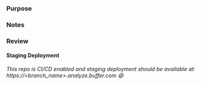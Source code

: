 ### Purpose

### Notes

### Review

#### Staging Deployment

_This repo is CI/CD enabled and staging deployment should be available at:
https://<branch_name>.analyze.buffer.com :smile:_
